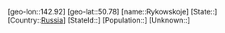 ﻿---
location: [50.78,142.92]
type: City
tags:
- geo/City


SpocWebEntityId: 33840
isDeleted: false
confidential: public

---
[geo-lon::142.92]
[geo-lat::50.78]
[name::Rykowskoje]
[State::]
[Country::[Russia](geo/Continent/Europe/Russia.md)]
[StateId::]
[Population::]
[Unknown::]

